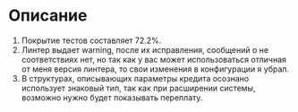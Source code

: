 # Описание

1) Покрытие тестов составляет 72.2%.
2) Линтер выдает warning, после их исправления, сообщений о не соответствиях нет, но так как у вас может использоваться отличная от меня версия линтера, то свои изменения в конфигурации я убрал.
3) В структурах, описывающих параметры кредита осознано использует знаковый тип, так как при расширении системы, возможно нужно будет показывать переплату.